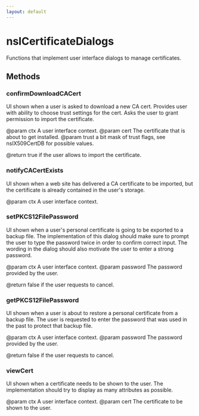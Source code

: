 ```yaml
---
layout: default
---
```


# nsICertificateDialogs #

Functions that implement user interface dialogs to manage certificates.


## Methods ##

### confirmDownloadCACert ###

 UI shown when a user is asked to download a new CA cert.
 Provides user with ability to choose trust settings for the cert.
 Asks the user to grant permission to import the certificate.

 @param ctx A user interface context.
 @param cert The certificate that is about to get installed.
 @param trust a bit mask of trust flags, 
              see nsIX509CertDB for possible values.

 @return true if the user allows to import the certificate.


### notifyCACertExists ###

 UI shown when a web site has delivered a CA certificate to
 be imported, but the certificate is already contained in the
 user's storage.

 @param ctx A user interface context.


### setPKCS12FilePassword ###

 UI shown when a user's personal certificate is going to be
 exported to a backup file.
 The implementation of this dialog should make sure 
 to prompt the user to type the password twice in order to
 confirm correct input.
 The wording in the dialog should also motivate the user 
 to enter a strong password.

 @param ctx A user interface context.
 @param password The password provided by the user.

 @return false if the user requests to cancel.


### getPKCS12FilePassword ###

 UI shown when a user is about to restore a personal
 certificate from a backup file.
 The user is requested to enter the password
 that was used in the past to protect that backup file.

 @param ctx A user interface context.
 @param password The password provided by the user.

 @return false if the user requests to cancel.


### viewCert ###

 UI shown when a certificate needs to be shown to the user.
 The implementation should try to display as many attributes
 as possible.

 @param ctx A user interface context.
 @param cert The certificate to be shown to the user.

